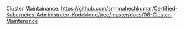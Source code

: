 Cluster Maintainance: https://github.com/smrmaheshkumar/Certified-Kubernetes-Administrator-Kodekloud/tree/master/docs/06-Cluster-Maintenance
